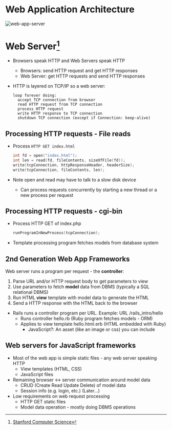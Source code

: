 # Web Application Architecture

![web-app-server](https://github.com/btdobbs/WA/blob/main/Topic/images/web-app-server.png)

# Web Server[^1]

- Browsers speak HTTP and Web Servers speak HTTP
  - Browsers: send HTTP request and get HTTP responses
  - Web Server: get HTTP requests and send HTTP responses
- HTTP is layered on TCP/IP so a web server:

  ```
  loop forever doing:
    accept TCP connection from browser
    read HTTP request from TCP connection
    process HTTP request
    write HTTP response to TCP connection
    shutdown TCP connection (except if Connection: keep-alive)
  ```

## Processing HTTP requests - File reads

- Process `HTTP GET index.html`

  ```c
  int fd = open("index.html");
  int len = read(fd, fileContents, sizeOfFile(fd));
  write(tcpConnection, httpResponseHeader, headerSize);
  write(tcpConnection, fileContents, len);
  ```
  
- Note open and read may have to talk to a slow disk device
  - Can process requests concurrently by starting a new thread or a new process per request

## Processing HTTP requests - cgi-bin

- Process HTTP GET of index.php
  
  ```c
  runProgramInNewProcess(tcpConnection);
  ```
  
- Template processing program fetches models from database system

## 2nd Generation Web App Frameworks

Web server runs a program per request - the **controller**:

1. Parse URL and/or HTTP request body to get parameters to view
2. Use parameters to fetch **model** data from DBMS (typically a SQL relational DBMS)
3. Run HTML **view** template with model data to generate the HTML
4. Send a HTTP response with the HTML back to the browser

- Rails runs a controller program per URL. Example: URL /rails_intro/hello
  - Runs controller hello.rb (Ruby program fetches models - ORM)
  - Applies to view template hello.html.erb (HTML embedded with Ruby)
    - JavaScript?: An asset (like an image or css) you can include

## Web servers for JavaScript frameworks

- Most of the web app is simple static files - any web server speaking HTTP
  - View templates (HTML, CSS)
  - JavaScript files
- Remaining browser $\longleftrightarrow$ server communication around model data
  - CRUD (Create Read Update Delete) of model data
  - Session info (e.g. login, etc.) (Later...)
- Low requirements on web request processing
  - HTTP GET static files
  - Model data operation - mostly doing DBMS operations
 
[^1]: [Stanford Computer Science](https://cs.stanford.edu)
